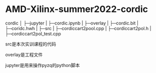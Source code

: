 # AMD-Xilinx-summer2022-cordic

cordic
│
├─jupyter
|   ├─cordic.ipynb
|
├─overlay
|   ├─cordic.bit
|   ├─coridc.hwh
|
├─src
|   ├─cordiccart2pool.cpp
|   ├─cordiccart2pol.h
|   ├─cordiccart2pol_test.cpp


src是本次实训课程的代码

overlay是工程文件

jupyter是用来操作pyzq的python脚本
